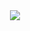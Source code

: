<div align="center">
  <img src="![rhcp-red-hot-chili-peppers](https://user-images.githubusercontent.com/70999224/219577550-2c5d13e2-0e2e-4532-bf28-ad47baec054a.gif)"/>
</div>

